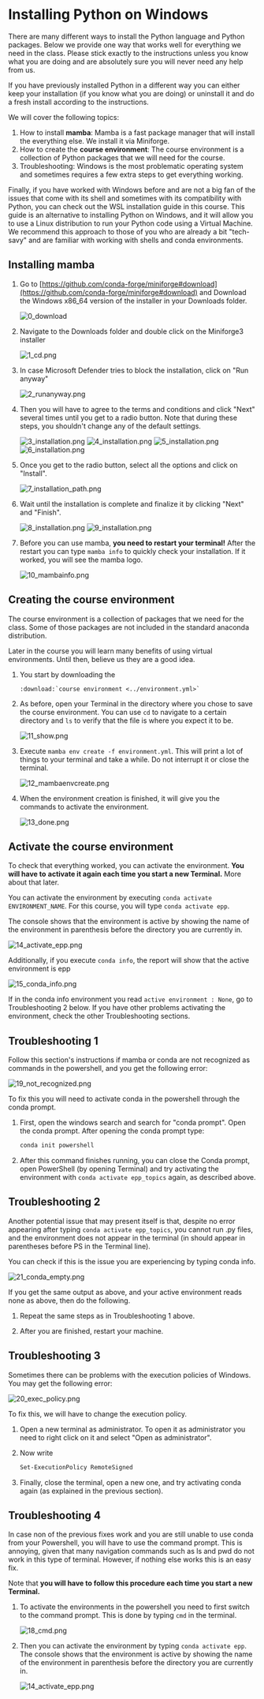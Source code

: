 # Installing Python on Windows

There are many different ways to install the Python language and Python packages. Below
we provide one way that works well for everything we need in the class. Please stick
exactly to the instructions unless you know what you are doing and are absolutely sure
you will never need any help from us.

If you have previously installed Python in a different way you can either keep your
installation (if you know what you are doing) or uninstall it and do a fresh install
according to the instructions.

We will cover the following topics:

1. How to install **mamba**: Mamba is a fast package manager that will install the
   everything else. We install it via Miniforge.
1. How to create the **course environment**: The course environment is a collection of
   Python packages that we will need for the course.
1. Troubleshooting: Windows is the most problematic operating system and sometimes
   requires a few extra steps to get everything working.

Finally, if you have worked with Windows before and are not a big fan of the
issues that come with its shell and sometimes with its compatibility with Python, you can
check out the WSL installation guide in this course. This guide
is an alternative to installing Python on Windows, and it will allow you to use a Linux
distribution to run your Python code using a Virtual Machine. We recommend this approach
to those of you who are already a bit "tech-savy" and are familiar with working with
shells and conda environments.

## Installing mamba

1. Go to
   [https://github.com/conda-forge/miniforge#download](https://github.com/conda-forge/miniforge#download)
   and Download the Windows x86_64 version of the installer in your Downloads folder.

   ![0_download](0_download.png)

1. Navigate to the Downloads folder and double click on the Miniforge3 installer

   ![1_cd.png](1_cd.png)

1. In case Microsoft Defender tries to block the installation, click on "Run anyway"

   ![2_runanyway.png](2_runanyway.png)

1. Then you will have to agree to the terms and conditions and click "Next" several times
   until you get to a radio button. Note that during these steps, you shouldn't change any
   of the default settings.

   ![3_installation.png](3_installation.png) ![4_installation.png](4_installation.png)
   ![5_installation.png](5_installation.png) ![6_installation.png](6_installation.png)

1. Once you get to the radio button, select all the options and click on "Install".

   ![7_installation_path.png](7_installation_path.png)

1. Wait until the installation is complete and finalize it by clicking "Next" and "Finish".

   ![8_installation.png](8_installation.png) ![9_installation.png](9_installation.png)

1. Before you can use mamba, **you need to restart your terminal!** After the restart you
   can type `mamba info` to quickly check your installation. If it worked, you will see the
   mamba logo.

   ![10_mambainfo.png](10_mambainfo.png)

## Creating the course environment

The course environment is a collection of packages that we need for the class. Some of
those packages are not included in the standard anaconda distribution.

Later in the course you will learn many benefits of using virtual environments. Until
then, believe us they are a good idea.

1. You start by downloading the

   ```{eval-rst}
   :download:`course environment <../environment.yml>`
   ```

1. As before, open your Terminal in the directory where you chose to save the course
   environment. You can use `cd` to navigate to a certain directory and `ls` to verify that
   the file is where you expect it to be.

   ![11_show.png](11_show.png)

1. Execute `mamba env create -f environment.yml`. This will print a lot of things to your
   terminal and take a while. Do not interrupt it or close the terminal.

   ![12_mambaenvcreate.png](12_mambaenvcreate.png)

1. When the environment creation is finished, it will give you the commands to activate the
   environment.

   ![13_done.png](13_done.png)

## Activate the course environment

To check that everything worked, you can activate the environment. **You will have to**
**activate it again each time you start a new Terminal.** More about that later.

You can activate the environment by executing `conda activate ENVIRONMENT_NAME`.
For this course, you will type `conda activate epp`.

The console shows that the environment is active by showing the name of the environment
in parenthesis before the directory you are currently in.

![14_activate_epp.png](14_activate_epp.png)

Additionally, if you execute `conda info`, the report will show that the active environment is epp

![15_conda_info.png](15_conda_info.png)

If in the conda info environment you read ```active environment : None```, go to
Troubleshooting 2 below. If you have other problems activating the environment, check
the other Troubleshooting sections.

## Troubleshooting 1

Follow this section's instructions if mamba or conda are not recognized as commands in the
 powershell, and you get the following error:

![19_not_recognized.png](19_not_recognized.png)

To fix this you will need to activate conda in the powershell through the conda prompt.

1. First, open the windows search and search for "conda prompt". Open the conda prompt.
   After opening the conda prompt type:
      ```bash
      conda init powershell
      ```

1. After this command finishes running, you can close the Conda prompt, open PowerShell
   (by opening Terminal) and try activating the environment with
   ```conda activate epp_topics``` again, as described above.

## Troubleshooting 2

Another potential issue that may present itself is that, despite no error appearing
after typing ```conda activate epp_topics```, you cannot run .py files, and the
environment does not appear in the terminal (in should appear in parentheses before
PS in the Terminal line).

You can check if this is the issue you are experiencing by typing conda info.

![21_conda_empty.png](21_conda_empty.png)

If you get the same output as above, and your active environment reads none as above,
then do the following.

1. Repeat the same steps as in Troubleshooting 1 above.

1. After you are finished, restart your machine.

## Troubleshooting 3

Sometimes there can be problems with the execution policies of Windows. You may get the
following error:

![20_exec_policy.png](20_exec_policy.png)

To fix this, we will have to change the execution policy.

1. Open a new terminal as administrator. To open it as administrator you need to right
click on it and select "Open as administrator".

1. Now write
   ```bash
   Set-ExecutionPolicy RemoteSigned
   ```

1. Finally, close the terminal, open a new one, and try activating conda again
(as explained in the previous section).

## Troubleshooting 4

In case non of the previous fixes work and you are still unable to use conda from your
Powershell, you will have to use the command prompt. This is annoying, given that many
navigation commands such as ls and pwd do not work in this type of terminal. However, if
nothing else works this is an easy fix.

Note that **you will have to follow this procedure each time you start a new Terminal.**

1. To activate the environments in the powershell you need to first switch to the command
   prompt. This is done by typing `cmd` in the terminal.

   ![18_cmd.png](18_cmd.png)

1. Then you can activate the environment by typing `conda activate epp`.
   The console shows that the environment is active by showing the name of the
   environment in parenthesis before the directory you are currently in.

   ![14_activate_epp.png](14_activate_epp.png)
